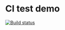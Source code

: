 # CI test demo

[![Build status](https://ci.appveyor.com/api/projects/status/as97khred3217u56?svg=true)](https://ci.appveyor.com/project/Natalikud/hw-js-adv-4-mocks)




